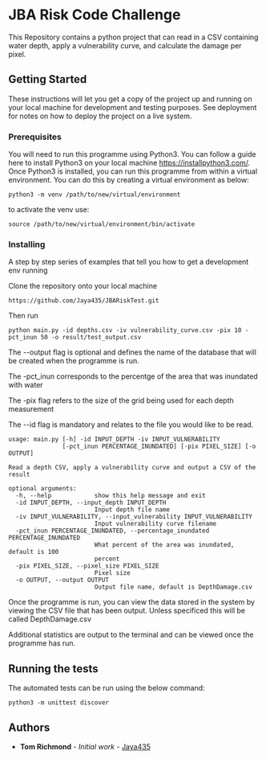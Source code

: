 # JBA Risk Code Challenge

This Repository contains a python project that can read in a CSV containing water depth, apply a vulnerability curve, and calculate the damage per pixel.

## Getting Started

These instructions will let you get a copy of the project up and running on your local machine for development and testing purposes. See deployment for notes on how to deploy the project on a live system.

### Prerequisites

You will need to run this programme using Python3. You can follow a guide here to install Python3 on your local machine https://installpython3.com/. Once Python3 is installed, you can run this programme from within a virtual environment. You can do this by creating a virtual environment as below:

```
python3 -m venv /path/to/new/virtual/environment
```
to activate the venv use:
```
source /path/to/new/virtual/environment/bin/activate
```

### Installing

A step by step series of examples that tell you how to get a development env running

Clone the repository onto your local machine
```
https://github.com/Jaya435/JBARiskTest.git
```
Then run
```
python main.py -id depths.csv -iv vulnerability_curve.csv -pix 10 -pct_inun 50 -o result/test_output.csv
```
The --output flag is optional and defines the name of the database that will be created when the programme is run.

The -pct_inun corresponds to the percentge of the area that was inundated with water

The -pix flag refers to the size of the grid being used for each depth measurement

The --id flag is mandatory and relates to the file you would like to be read.

```
usage: main.py [-h] -id INPUT_DEPTH -iv INPUT_VULNERABILITY
               [-pct_inun PERCENTAGE_INUNDATED] [-pix PIXEL_SIZE] [-o OUTPUT]

Read a depth CSV, apply a vulnerability curve and output a CSV of the result

optional arguments:
  -h, --help            show this help message and exit
  -id INPUT_DEPTH, --input_depth INPUT_DEPTH
                        Input depth file name
  -iv INPUT_VULNERABILITY, --input_vulnerability INPUT_VULNERABILITY
                        Input vulnerability curve filename
  -pct_inun PERCENTAGE_INUNDATED, --percentage_inundated PERCENTAGE_INUNDATED
                        What percent of the area was inundated, default is 100
                        percent
  -pix PIXEL_SIZE, --pixel_size PIXEL_SIZE
                        Pixel size
  -o OUTPUT, --output OUTPUT
                        Output file name, default is DepthDamage.csv
```

Once the programme is run, you can view the data stored in the system by viewing the CSV file that has been output. Unless specificed this will be called DepthDamage.csv

Additional statistics are output to the terminal and can be viewed once the programme has run.

## Running the tests

The automated tests can be run using the below command:
```
python3 -m unittest discover
```

## Authors

* **Tom Richmond** - *Initial work* - [Jaya435](https://github.com/Jaya435/)
